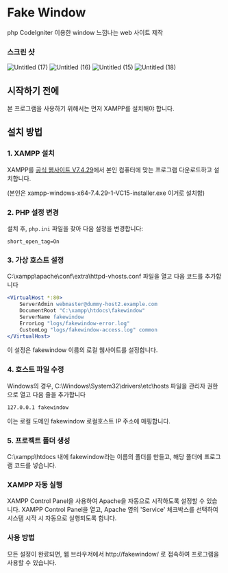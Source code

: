 # Fake Window

php CodeIgniter 이용한 window 느낌나는 web 사이트 제작  

### 스크린 샷
![Untitled (17)](https://github.com/user-attachments/assets/29b0685b-0837-4f5d-bb97-4b29f73a9c68)
![Untitled (16)](https://github.com/user-attachments/assets/c2acdfcc-864b-4582-bf83-b147d225eee5)
![Untitled (15)](https://github.com/user-attachments/assets/b747a98c-9173-44ec-9f5a-c71ec4214aac)
![Untitled (18)](https://github.com/user-attachments/assets/83bb1bd9-138f-4cc2-81db-f71fa7bd7e96)

## 시작하기 전에

본 프로그램을 사용하기 위해서는 먼저 XAMPP를 설치해야 합니다.

## 설치 방법

### 1. XAMPP 설치

XAMPP를 [공식 웹사이트 V7.4.29](https://sourceforge.net/projects/xampp/files/XAMPP%20Windows/7.4.29/)에서 본인 컴퓨터에 맞는 프로그램 다운로드하고 설치합니다.

(본인은 xampp-windows-x64-7.4.29-1-VC15-installer.exe 이거로 설치함)

### 2. PHP 설정 변경

설치 후, `php.ini` 파일을 찾아 다음 설정을 변경합니다:

```plaintext
short_open_tag=On
```

### 3. 가상 호스트 설정

C:\xampp\apache\conf\extra\httpd-vhosts.conf 파일을 열고 다음 코드를 추가합니다

```apache
<VirtualHost *:80>
    ServerAdmin webmaster@dummy-host2.example.com
    DocumentRoot "C:\xampp\htdocs\fakewindow"
    ServerName fakewindow
    ErrorLog "logs/fakewindow-error.log"
    CustomLog "logs/fakewindow-access.log" common
</VirtualHost>
```

이 설정은 fakewindow 이름의 로컬 웹사이트를 설정합니다.

### 4. 호스트 파일 수정

Windows의 경우, C:\Windows\System32\drivers\etc\hosts 파일을 관리자 권한으로 열고 다음 줄을 추가합니다

```
127.0.0.1 fakewindow
```

이는 로컬 도메인 fakewindow 로컬호스트 IP 주소에 매핑합니다.

### 5. 프로젝트 폴더 생성

C:\xampp\htdocs 내에 fakewindow라는 이름의 폴더를 만들고, 해당 폴더에 프로그램 코드를 넣습니다.

### XAMPP 자동 실행

XAMPP Control Panel을 사용하여 Apache을 자동으로 시작하도록 설정할 수 있습니다. 
XAMPP Control Panel을 열고, Apache 옆의 'Service' 체크박스를 선택하여 시스템 시작 시 자동으로 실행되도록 합니다.

### 사용 방법
모든 설정이 완료되면, 웹 브라우저에서 http://fakewindow/ 로 접속하여 프로그램을 사용할 수 있습니다.
